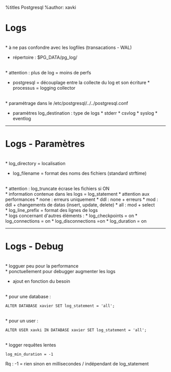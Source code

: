 %titles Postgresql
%author: xavki


# Logs


<br>
* à ne pas confondre avec les logfiles (transacations - WAL)

* répertoire : $PG_DATA/pg_log/

<br>
* attention : plus de log =  moins de perfs

* postgresql = découplage entre la collecte du log et son écriture
			* processus = logging collector

<br>
* paramétrage dans le /etc/postgresql/../../postgresql.conf

* paramètres log_destination : type de logs
			* stderr
			* csvlog
			* syslog
			* eventlog

-------------------------------------------------------------------------

# Logs - Paramètres


<br>
* log_directory = localisation

* log_filename = format des noms des fichiers (standard strftime)

<br>
* attention : log_truncate écrase les fichiers si ON

<br>
* information contenue dans les logs = log_statement
			* attention aux performances
			* none : erreurs uniquement
			* ddl : none + erreurs
			* mod : ddl + changements de datas (insert, update, delete)
			* all : mod + select
<br>
* log_line_prefix = format des lignes de logs

<br>
* logs concernant d'autres éléments :
			* log_checkpoints = on
			* log_connections = on
			* log_disconnections =on
			* log_duration = on

--------------------------------------------------------------------------

# Logs - Debug


<br>
* logguer peu pour la performance

<br>
* ponctuellement pour debugger augmenter les logs

* ajout en fonction du besoin

<br>
* pour une database :

```
ALTER DATABASE xavier SET log_statement = 'all';
```

<br>
* pour un user :

```
ALTER USER xavki IN DATABASE xavier SET log_statement = 'all';
```

<br>
* logger requêtes lentes

```
log_min_duration = -1
```

Rq : -1 = rien sinon en millisecondes / indépendant de log_statement

